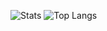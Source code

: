 <!--
### Hi there 👋
**dlcnx/dlcnx** is a ✨ _special_ ✨ repository because its `README.md` (this file) appears on your GitHub profile.

Here are some ideas to get you started:

- 🔭 I’m currently working on ...
- 🌱 I’m currently learning ...
- 👯 I’m looking to collaborate on ...
- 🤔 I’m looking for help with ...
- 💬 Ask me about ...
- 📫 How to reach me: ...
- 😄 Pronouns: ...
- ⚡ Fun fact: ...
-->
<!-- ![Stats](https://github-readme-stats.vercel.app/api?username=dlcnx&show_icons=true) -->
<!-- ![Top Langs](https://github-readme-stats.vercel.app/api/top-langs/?username=dlcnx&layout=compact) -->

<!-- <img src="https://github-readme-stats-git-masterrstaa-rickstaa.vercel.app/api?username=dlcnx&show_icons=true" width="50%"><img src="https://github-readme-stats-git-masterrstaa-rickstaa.vercel.app/api/top-langs/?username=dlcnx&layout=compact" width="44%"> -->

![Stats](https://github-profile-summary-cards.vercel.app/api/cards/stats?username=dlcnx&theme=github)
![Top Langs](https://github-profile-summary-cards.vercel.app/api/cards/most-commit-language?username=dlcnx&theme=github)

